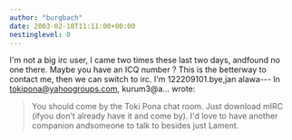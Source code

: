 ```yaml
---
author: "burgbach"
date: 2003-02-10T11:11:00+00:00
nestinglevel: 0
---
```

I'm not a big irc user, I came two times these last two days, andfound no one there. Maybe you have an ICQ number ? This is the betterway to contact me, then we can switch to irc. I'm 122209101.bye,jan alawa---
 In [tokipona@yahoogroups.com](mailto://tokipona@yahoogroups.com), kurum3@a... wrote:

> You should come by the Toki Pona chat room. Just download mIRC (ifyou don't
> already have it and come by). I'd love to have another companion andsomeone
> to talk to besides just Lament.